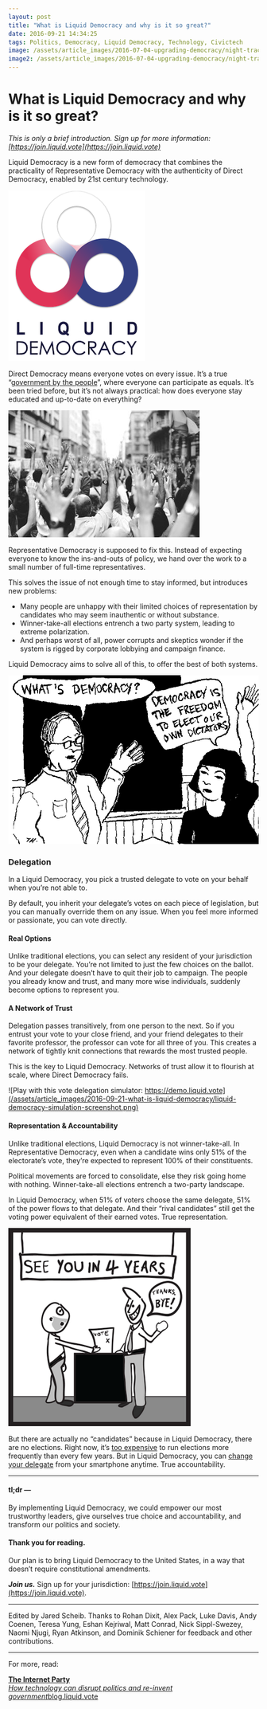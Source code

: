 ```yaml
---
layout: post
title: "What is Liquid Democracy and why is it so great?"
date: 2016-09-21 14:34:25
tags: Politics, Democracy, Liquid Democracy, Technology, Civictech
image: /assets/article_images/2016-07-04-upgrading-democracy/night-track.JPG
image2: /assets/article_images/2016-07-04-upgrading-democracy/night-track-mobile.JPG
---
```


# What is Liquid Democracy and why is it so great?

*This is only a brief introduction. Sign up for more information: [https://join.liquid.vote](https://join.liquid.vote)*

Liquid Democracy is a new form of democracy that combines the practicality of Representative Democracy with the authenticity of Direct Democracy, enabled by 21st century technology.

![](/assets/article_images/2016-09-21-what-is-liquid-democracy/liquid-democracy-logo.png)

Direct Democracy means everyone votes on every issue. It’s a true “[government by the people](http://assets4.bigthink.com/system/idea_thumbnails/53575/size_1024/Abraham_Lincoln_November_1863.jpg?1384899413)”, where everyone can participate as equals. It’s been tried before, but it’s not always practical: how does everyone stay educated and up-to-date on everything?

![](/assets/article_images/2016-09-21-what-is-liquid-democracy/crowd-raises-hands-photo.png)

Representative Democracy is supposed to fix this. Instead of expecting everyone to know the ins-and-outs of policy, we hand over the work to a small number of full-time representatives.

This solves the issue of not enough time to stay informed, but introduces new problems:

- Many people are unhappy with their limited choices of representation by candidates who may seem inauthentic or without substance.
- Winner-take-all elections entrench a two party system, leading to extreme polarization.
- And perhaps worst of all, power corrupts and skeptics wonder if the system is rigged by corporate lobbying and campaign finance.

Liquid Democracy aims to solve all of this, to offer the best of both systems.

![](/assets/article_images/2016-09-21-what-is-liquid-democracy/democracy-is-the-freedom-to-elect-our-own-dictators.png)

### Delegation

In a Liquid Democracy, you pick a trusted delegate to vote on your behalf when you’re not able to.

By default, you inherit your delegate’s votes on each piece of legislation, but you can manually override them on any issue. When you feel more informed or passionate, you can vote directly.

#### Real Options

Unlike traditional elections, you can select any resident of your jurisdiction to be your delegate. You’re not limited to just the few choices on the ballot. And your delegate doesn’t have to quit their job to campaign. The people you already know and trust, and many more wise individuals, suddenly become options to represent you.

#### A Network of Trust

Delegation passes transitively, from one person to the next. So if you entrust your vote to your close friend, and your friend delegates to their favorite professor, the professor can vote for all three of you. This creates a network of tightly knit connections that rewards the most trusted people.

This is the key to Liquid Democracy. Networks of trust allow it to flourish at scale, where Direct Democracy fails.

![Play with this vote delegation simulator: https://demo.liquid.vote](/assets/article_images/2016-09-21-what-is-liquid-democracy/liquid-democracy-simulation-screenshot.png)

#### Representation & Accountability

Unlike traditional elections, Liquid Democracy is not winner-take-all. In Representative Democracy, even when a candidate wins only 51% of the electorate’s vote, they’re expected to represent 100% of their constituents.

Political movements are forced to consolidate, else they risk going home with nothing. Winner-take-all elections entrench a two-party landscape.

In Liquid Democracy, when 51% of voters choose the same delegate, 51% of the power flows to that delegate. And their “rival candidates” still get the voting power equivalent of their earned votes. True representation.

![Illustration by Cliff Andrade](/assets/article_images/2016-09-21-what-is-liquid-democracy/see-you-in-4-years.png)

But there are actually no “candidates” because in Liquid Democracy, there are no elections. Right now, it’s [too expensive](http://slides.com/domsch/deck-1#/6) to run elections more frequently than every few years. But in Liquid Democracy, you can [change your delegate](http://www.gallup.com/poll/180113/2014-approval-congress-remains-near-time-low.aspx) from your smartphone anytime. True accountability.

---------

#### tl;dr —

By implementing Liquid Democracy, we could empower our most trustworthy leaders, give ourselves true choice and accountability, and transform our politics and society.

#### Thank you for reading.

Our plan is to bring Liquid Democracy to the United States, in a way that doesn’t require constitutional amendments.

***Join us.*** Sign up for your jurisdiction: [https://join.liquid.vote](https://join.liquid.vote).

---------

Edited by Jared Scheib. Thanks to Rohan Dixit, Alex Pack, Luke Davis, Andy Coenen, Teresa Yung, Eshan Kejriwal, Matt Conrad, Nick Sippl-Swezey, Naomi Njugi, Ryan Atkinson, and Dominik Schiener for feedback and other contributions.

---------

For more, read:

<div class="graf graf--mixtapeEmbed graf-after--p graf--last"><a href="https://blog.liquid.vote/the-internet-party-200a3b2497ce#.vi6pbygum" class="markup--anchor markup--mixtapeEmbed-anchor" title="https://blog.liquid.vote/the-internet-party-200a3b2497ce#.vi6pbygum"><strong class="markup--strong markup--mixtapeEmbed-strong">The Internet Party</strong><br><em class="markup--em markup--mixtapeEmbed-em">How technology can disrupt politics and re-invent government</em>blog.liquid.vote</a><a href="https://blog.liquid.vote/the-internet-party-200a3b2497ce#.vi6pbygum" class="js-mixtapeImage mixtapeImage u-ignoreBlock" data-thumbnail-img-id="0*F1MzmRf5FZCvavto." style="background-image: url(https://cdn-images-1.medium.com/fit/c/320/320/0*F1MzmRf5FZCvavto.);"></a></div>
